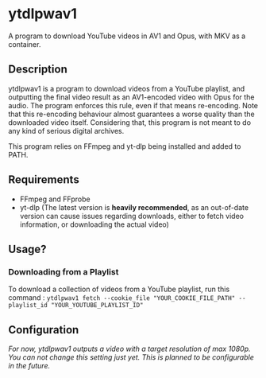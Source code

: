 # ytdlpwav1
A program to download YouTube videos in AV1 and Opus, with MKV as a container.

## Description
ytdlpwav1 is a program to download videos from a YouTube playlist, and outputting the final video result as an AV1-encoded video with Opus for the audio. The program enforces this rule, even if that means re-encoding. Note that this re-encoding behaviour almost guarantees a worse quality than the downloaded video itself. Considering that, this program is not meant to do any kind of serious digital archives.

This program relies on FFmpeg and yt-dlp being installed and added to PATH.

## Requirements
* FFmpeg and FFprobe
* yt-dlp (The latest version is **heavily recommended**, as an out-of-date version can cause issues regarding downloads, either to fetch video information, or downloading the actual video)

## Usage?
### Downloading from a Playlist
To download a collection of videos from a YouTube playlist, run this command : `ytdlpwav1 fetch --cookie_file "YOUR_COOKIE_FILE_PATH" --playlist_id "YOUR_YOUTUBE_PLAYLIST_ID"`

## Configuration
*For now, ytdlpwav1 outputs a video with a target resolution of max 1080p. You can not change this setting just yet. This is planned to be configurable in the future.*